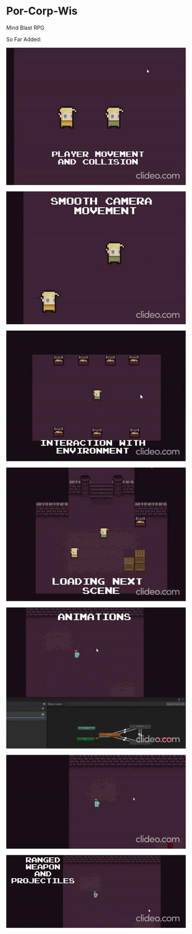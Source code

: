 # Por-Corp-Wis
Mind Blast RPG

So Far Added:

![](https://github.com/ozanpempegul/Por-Corp-Wis/blob/main/gifs/player_movement_and_collision.gif)

![](https://github.com/ozanpempegul/Por-Corp-Wis/blob/main/gifs/smooth_camera_movement.gif)

![](https://github.com/ozanpempegul/Por-Corp-Wis/blob/main/gifs/interaction_with_environment.gif)

![](https://github.com/ozanpempegul/Por-Corp-Wis/blob/main/gifs/loading_next_scene.gif)

![](https://github.com/ozanpempegul/Por-Corp-Wis/blob/main/gifs/animations.gif)

![](https://github.com/ozanpempegul/Por-Corp-Wis/blob/main/gifs/help!.gif)

![](https://github.com/ozanpempegul/Por-Corp-Wis/blob/main/gifs/ranged_weapon_and_projectiles.gif)
